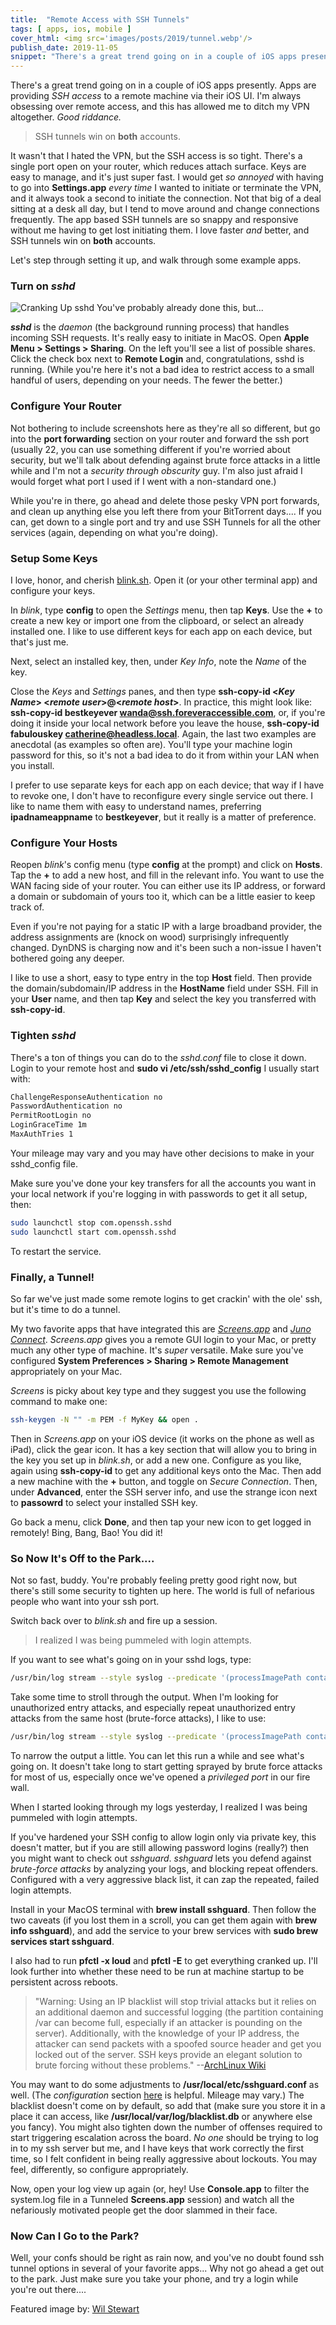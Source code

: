```yaml
---
title:  "Remote Access with SSH Tunnels"
tags: [ apps, ios, mobile ]
cover_html: <img src='images/posts/2019/tunnel.webp'/>
publish_date: 2019-11-05
snippet: "There's a great trend going on in a couple of iOS apps presently. Apps are providing SSH access to a remote machine via their iOS UI. I'm always obsessing over remote access, and this has allowed me to ditch my VPN altogether."
---
```


There's a great trend going on in a couple of iOS apps presently. Apps are providing *SSH access* to a remote machine via their iOS UI. I'm always obsessing over remote access, and this has allowed me to ditch my VPN altogether. *Good riddance.* 

> SSH tunnels win on **both** accounts.


It wasn't that I hated the VPN, but the SSH access is so tight. There's a single port open on your router, which reduces attach surface. Keys are easy to manage, and it's just super fast. I would get *so annoyed* with having to go into **Settings.app** *every time* I wanted to initiate or terminate the VPN, and it always took a second to initiate the connection. Not that big of a deal sitting at a desk all day, but I tend to move around and change connections frequently. The app based SSH tunnels are so snappy and responsive without me having to get lost initiating them. I love faster *and* better, and SSH tunnels win on **both** accounts.

Let's step through setting it up, and walk through some example apps.


### Turn on *sshd*

![Cranking Up sshd](/images/posts/2019/sharing.webp) You've probably already done this, but...

***sshd*** is the *daemon* (the background running process) that handles incoming SSH requests. It's really easy to initiate in MacOS. Open **Apple Menu > Settings > Sharing**. On the left you'll see a list of possible shares. Click the check box next to **Remote Login** and, congratulations, sshd is running. (While you're here it's not a bad idea to restrict access to a small handful of users, depending on your needs. The fewer the better.)

### Configure Your Router

Not bothering to include screenshots here as they're all so different, but go into the **port forwarding** section on your router and forward the ssh port (usually 22, you can use something different if you're worried about security, but we'll talk about defending against brute force attacks in a little while and I'm not a *security through obscurity* guy. I'm also just afraid I would forget what port I used if I went with a non-standard one.) 

While you're in there, go ahead and delete those pesky VPN port forwards, and clean up anything else you left there from your BitTorrent days.... If you can, get down to a single port and try and use SSH Tunnels for all the other services (again, depending on what you're doing). 

### Setup Some Keys

I love, honor, and cherish [blink.sh](/its-terminal). Open it (or your other terminal app) and configure your keys.

In *blink*, type **config** to open the *Settings* menu, then tap **Keys**. Use the **+** to create a new key or import one from the clipboard, or select an already installed one. I like to use different keys for each app on each device, but that's just me. 

Next, select an installed key, then, under *Key Info*, note the *Name* of the key.

Close the *Keys* and *Settings* panes, and then type 
**ssh-copy-id <*Key Name*> <*remote user*>@<*remote host*>**. 
In practice, this might look like: 
**ssh-copy-id bestkeyever wanda@ssh.foreveraccessible.com**, 
or, if you're doing it inside your local network before you leave the house, 
**ssh-copy-id fabulouskey catherine@headless.local**. 
Again, the last two examples are anecdotal (as examples so often are). You'll type your machine login password for this, so it's not a bad idea to do it from within your LAN when you install. 

I prefer to use separate keys for each app on each device; that way if I have to revoke one, I don't have to reconfigure every single service out there. I like to name them with easy to understand names, preferring **ipadnameappname** to **bestkeyever**, but it really is a matter of preference.


### Configure Your Hosts

Reopen *blink*'s config menu (type **config** at the prompt) and click on **Hosts**. Tap the **+** to add a new host, and fill in the relevant info. You want to use the WAN facing side of your router. You can either use its IP address, or forward a domain or subdomain of yours too it, which can be a little easier to keep track of. 

Even if you're not paying for a static IP with a large broadband provider, the address assignments are (knock on wood)  surprisingly infrequently changed. DynDNS is charging now and it's been such a non-issue I haven't bothered going any deeper.

I like to use a short, easy to type entry in the top **Host** field. Then provide the domain/subdomain/IP address in the **HostName** field under SSH. Fill in your **User** name, and then tap **Key** and select the key you transferred with **ssh-copy-id**.


### Tighten *sshd*

There's a ton of things you can do to the *sshd.conf* file to close it down. Login to your remote host and **sudo vi /etc/ssh/sshd_config** I usually start with: 

```bash
ChallengeResponseAuthentication no
PasswordAuthentication no
PermitRootLogin no
LoginGraceTime 1m
MaxAuthTries 1
```

Your mileage may vary and you may have other decisions to make in your sshd_config file.

Make sure you've done your key transfers for all the accounts you want in your local network if you're logging in with passwords to get it all setup, then:

```bash
sudo launchctl stop com.openssh.sshd
sudo launchctl start com.openssh.sshd
```
 
To restart the service.

### Finally, a Tunnel!

So far we've just made some remote logins to get crackin' with the ole' ssh, but it's time to do a tunnel. 

My two favorite apps that have integrated this are [*Screens.app*](https://apps.apple.com/us/app/screens/id655890150) and [*Juno Connect*](https://apps.apple.com/us/app/juno-connect-for-jupyter/id1315744137). *Screens.app* gives you a remote GUI login to your Mac, or pretty much any other type of machine. It's *super* versatile. Make sure you've configured **System Preferences > Sharing > Remote Management** appropriately on your Mac. 

*Screens* is picky about key type and they suggest you use the following command to make one:

```bash
ssh-keygen -N "" -m PEM -f MyKey && open .
```

Then in *Screens.app* on your iOS device (it works on the phone as well as iPad), click the gear icon. It has a key section that will allow you to bring in the key you set up in *blink.sh*, or add a new one. Configure as you like, again using **ssh-copy-id** to get any additional keys onto the Mac. Then add a new machine with the **+** button, and toggle on *Secure Connection*. Then, under **Advanced**, enter the SSH server info, and use the strange icon next to **passowrd** to select your installed SSH key.

Go back a menu, click **Done**, and then tap your new icon to get logged in remotely! Bing, Bang, Bao! You did it!

### So Now It's Off to the Park....

Not so fast, buddy. You're probably feeling pretty good right now, but there's still some security to tighten up here. The world is full of nefarious people who want into your ssh port.

Switch back over to *blink.sh* and fire up a session.

> I realized I was being pummeled with login attempts.


If you want to see what's going on in your sshd logs, type:

```bash
/usr/bin/log stream --style syslog --predicate '(processImagePath contains "sshd")'
```

Take some time to stroll through the output. When I'm looking for unauthorized entry attacks, and especially repeat unauthorized entry attacks from the same host (brute-force attacks), I like to use:

```bash
/usr/bin/log stream --style syslog --predicate '(processImagePath contains "sshd")' | grep ssh2
```

To narrow the output a little. You can let this run a while and see what's going on. It doesn't take long to start getting sprayed by brute force attacks for most of us, especially once we've opened a *privileged port* in our fire wall. 

When I started looking through my logs yesterday, I realized I was being pummeled with login attempts. 

If you've hardened your SSH config to allow login only via private key, this doesn't matter, but if you are still allowing password logins (really?) then you might want to check out *sshguard*. *sshguard* lets you defend against *brute-force attacks* by analyzing your logs, and blocking repeat offenders. Configured with a very aggressive black list, it can zap the repeated, failed login attempts.

Install in your MacOS terminal with **brew install sshguard**. Then follow the two caveats (if you lost them in a scroll, you can get them again with **brew info sshguard**), and add the service to your brew services with **sudo brew services start sshguard**. 

I also had to run **pfctl -x loud** and **pfctl -E** to get everything cranked up. I'll look further into whether these need to be run at machine startup to be persistent across reboots. 

>"Warning: Using an IP blacklist will stop trivial attacks but it relies on an additional daemon and successful logging (the partition containing /var can become full, especially if an attacker is pounding on the server). Additionally, with the knowledge of your IP address, the attacker can send packets with a spoofed source header and get you locked out of the server. SSH keys provide an elegant solution to brute forcing without these problems."
> --[ArchLinux Wiki](https://wiki.archlinux.org/index.php/Sshguard)


You may want to do some adjustments to **/usr/local/etc/sshguard.conf** as well. (The *configuration* section [here](https://wiki.archlinux.org/index.php/Sshguard) is helpful. Mileage may vary.) The blacklist doesn't come on by default, so add that (make sure you store it in a place it can access, like **/usr/local/var/log/blacklist.db** or anywhere else you fancy). You might also tighten down the number of offenses required to start triggering escalation across the board. *No one* should be trying to log in to my ssh server but me, and I have keys that work correctly the first time, so I felt confident in being really aggressive about lockouts. You may feel, differently, so configure appropriately. 

Now, open your log view up again (or, hey! Use **Console.app** to filter the system.log file in a Tunneled **Screens.app** session) and watch all the nefariously motivated people get the door slammed in their face. 

### Now Can I Go to the Park?

Well, your confs should be right as rain now, and you've no doubt found ssh tunnel options in several of your favorite apps... Why not go ahead a get out to the park. Just make sure you take your phone, and try a login while you're out there....


Featured image by: [Wil Stewart](https://unsplash.com/@wilstewart3?utm_medium=referral&amp;utm_campaign=photographer-credit&amp;utm_content=creditBadge)